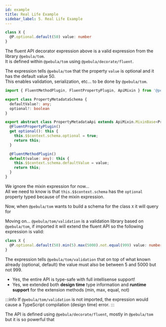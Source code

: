 ```yaml
---
id: example
title: Real Life Example
sidebar_label: 5. Real Life Example
---
```


```typescript
class X {
  @P.optional.default(50) value: number
}
```

The fluent API decorator expression above is a valid expression from the library `@pebula/tom`.  
It is defined within `@pebula/tom` using `@pebula/decorate/fluent`.

The expression tells `@pebula/tom` that the property `value` is optional and it has the default value 50.  
This enables validation, serialization, etc... to be done by `@pebula/tom`.

```typescript
import { FluentMethodPlugin, FluentPropertyPlugin, ApiMixin } from '@pebula/decorate/fluent';

export class PropertyMetadataSchema {
  defaultValue?: any;
  optional?: boolean
}

export abstract class PropertyMetadataApi extends ApiMixin.MixinBase<PropertyMetadataSchema> {
  @FluentPropertyPlugin()
  get optional(): this {
    this.$$context.schema.optional = true;
    return this;
  }

  @FluentMethodPlugin()
  default(value: any): this {
    this.$$context.schema.defaultValue = value;
    return this;
  }
}
```

We ignore the mixin expression for now...  
All we need to know is that `this.$$context.schema` has the `optional` property typed because of the mixin expression.

Now, when `@pebula/tom` wants to build a schema for the class `X` it will query for 

Moving on... `@pebula/tom/validation` is a validation library based on `@pebula/tom`, if imported it will extend the fluent API so the following expression is valid:

```typescript
class X {
  @P.optional.default(50).min(5).max(5000).not.equal(999) value: number
}
```

The expression tells `@pebula/tom/validation` that on top of what known already (optional, default) the value must also
be between 5 and 5000 but not 999.

- Yes, the entire API is type-safe with full intellisense support!  
- Yes, we extended both **design time** type information and **runtime support** for the extension methods (min, max, equal, not)

:::info
If `@pebula/tom/validation` is not imported, the expression would cause a TypeScript compilation (design time) error.
:::

The API is defined using `@pebula/decorate/fluent`, mostly in `@pebula/tom` but it is so powerful that
